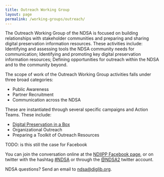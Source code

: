 ```yaml
---
title: Outreach Working Group
layout: page
permalink: /working-groups/outreach/
---
```


The Outreach Working Group of the NDSA is focused on building relationships with stakeholder communities and preparing and sharing digital preservation information resources. These activities include: Identifying and assessing tools the NDSA community needs for communication; Identifying and promoting key digital preservation information resources; Defining opportunities for outreach within the NDSA and to the community beyond.

The scope of work of the Outreach Working Group activities falls under three broad categories:

- Public Awareness
- Partner Recruitment
- Communication across the NDSA

These are instantiated through several specific campaigns and Action Teams. These include:

- [Digital Preservation in a Box](http://dpoutreach.net/)
- Organizational Outreach
- Preparing a Toolkit of Outreach Resources

TODO: is this still the case for Facebook

You can join the conversation online at the [NDIIPP Facebook page](http://www.facebook.com/digitalpreservation), or on twitter with the hashtag [#NDSA](https://twitter.com/hashtag/NDSA?src=hash) or through the [@NDSA2](https://twitter.com/#!/ndsa2) twitter account.

NDSA questions? Send an email to ndsa@diglib.org.
